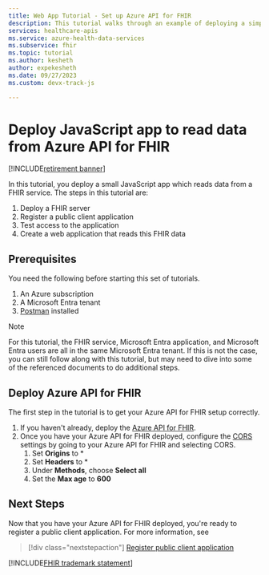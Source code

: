 ```yaml
---
title: Web App Tutorial - Set up Azure API for FHIR
description: This tutorial walks through an example of deploying a simple web application. This first tutorial describes the prerequisites and the deployment of the Azure API for FHIR
services: healthcare-apis
ms.service: azure-health-data-services
ms.subservice: fhir
ms.topic: tutorial
ms.author: kesheth
author: expekesheth
ms.date: 09/27/2023
ms.custom: devx-track-js

---
```


# Deploy JavaScript app to read data from Azure API for FHIR

[!INCLUDE[retirement banner](../includes/healthcare-apis-azure-api-fhir-retirement.md)]

In this tutorial, you deploy a small JavaScript app which reads data from a FHIR service. The steps in this tutorial are:

1. Deploy a FHIR server
1. Register a public client application
1. Test access to the application
1. Create a web application that reads this FHIR data

## Prerequisites

You need the following before starting this set of tutorials.
1. An Azure subscription
1. A Microsoft Entra tenant
1. [Postman](https://www.getpostman.com/) installed

> [!NOTE]
> For this tutorial, the FHIR service, Microsoft Entra application, and Microsoft Entra users are all in the same Microsoft Entra tenant. If this is not the case, you can still follow along with this tutorial, but may need to dive into some of the referenced documents to do additional steps.

## Deploy Azure API for FHIR

The first step in the tutorial is to get your Azure API for FHIR setup correctly.

1. If you haven't already, deploy the [Azure API for FHIR](fhir-paas-portal-quickstart.md).
1. Once you have your Azure API for FHIR deployed, configure the [CORS](configure-cross-origin-resource-sharing.md) settings by going to your Azure API for FHIR and selecting CORS. 
    1. Set **Origins** to *
    1. Set **Headers** to *
    1. Under **Methods**, choose **Select all**
    1. Set the **Max age** to **600**

## Next Steps

Now that you have your Azure API for FHIR deployed, you're ready to register a public client application. For more information, see

>[!div class="nextstepaction"]
>[Register public client application](tutorial-web-app-public-app-reg.md)

[!INCLUDE[FHIR trademark statement](../includes/healthcare-apis-fhir-trademark.md)]